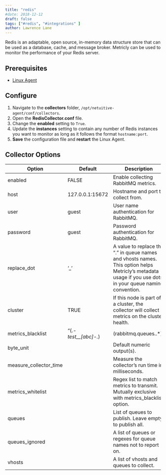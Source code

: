 ```yaml
---
title: "redis"
#date: 2018-12-12
draft: false
tags: ["#redis", "#integrations" ]
author: Lawrence Lane
---
```

Redis is an adaptable, open source, in-memory data structure store that can be used as a database, cache, and message broker. Metricly can be used to monitor the performance of your Redis server.

## Prerequisites
- [Linux Agent][1]


## Configure

1. Navigate to the **collectors** folder, `/opt/netuitive-agent/conf/collectors`.
2. Open the **RedisCollector.conf** file.
3. Change the **enabled** setting to `True`.
4. Update the **instances** setting to contain any number of Redis instances you want to monitor as long as it follows the format `hostname:port`.
5. **Save** the configuration file and **restart** the Linux Agent.



## Collector Options

| Option                 | Default                                      | Description                                                                                                                                              |
|------------------------|----------------------------------------------|----------------------------------------------------------------------------------------------------------------------------------------------------------|
| enabled                | FALSE                                        | Enable collecting RabbitMQ metrics.                                                                                                                      |
| host                   | 127.0.0.1:15672                              | Hostname and port to collect from.                                                                                                                       |
| user                   | guest                                        | User name authentication for RabbitMQ.                                                                                                                   |
| password               | guest                                        | Password authentication for RabbitMQ.                                                                                                                    |
| replace_dot            | ‘_’                                          | A value to replace the “.” in queue names and vhosts names. This option helps Metricly’s metadata usage if you use dots in your queue naming convention. |
| cluster                | TRUE                                         | If this node is part of a cluster, the collector will collect metrics on the cluster health.                                                             |
| metrics_blacklist      | “(.*-test__[abc]-.*)|(rabbitmq\.queues\..*)” | Regex list to match metrics to block. Mutually exclusive with metrics_whitelist option.                                                                  |
| byte_unit              |                                              | Default numeric output(s).                                                                                                                               |
| measure_collector_time |                                              | Measure the collector’s run time in milliseconds.                                                                                                        |
| metrics_whitelist      |                                              | Regex list to match metrics to transmit. Mutually exclusive with metrics_blacklist option.                                                               |
| queues                 |                                              | List of queues to publish. Leave empty to publish all.                                                                                                   |
| queues_ignored         |                                              | A list of queues or regexes for queue names not to report on.                                                                                            |
| vhosts                 |                                              | A list of vhosts and queues to collect.                                                                                                                  |


[1]: /integrations/agents/linux-agent
